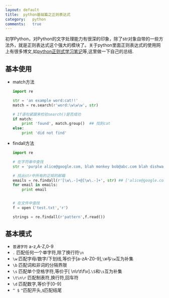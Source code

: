 ```yaml
---
layout:	default
title:	python基础篇之正则表达式
category:	python
comments:	true
---
```

初学Python，对Python的文字处理能力有很深的印象，除了str对象自带的一些方法外，就是正则表达式这个强大的模块了。关于python里面正则表达式的使用网上有很多博文,如[python正则式学习笔记](http://blog.csdn.net/whycadi/article/details/2011046)等,这里做一下自己的总结.



## 基本使用
* match方法

	```python
	import re

	str = 'an example word:cat!!'
	match = re.search(r'word:\w\w\w', str)

	# If语句紧跟来检验search()是否成功
	if match:                      
		print 'found', match.group()  ## 找到cat
	else:
		print 'did not find'
	```
* findall方法

	```python
	import re

	# 在字符串中查找
	str = 'purple alice@google.com, blah monkey bob@abc.com blah dishwasher'

	# 找出str中所有的正规的邮箱
	emails = re.findall(r'[\w\.-]+@[\w\.-]+', str) ## ['alice@google.com', 'bob@abc.com']
	for email in emails:
	    print email


	# 在文件中查找
	f = open（'test.txt','r'）

	strings = re.findall(r'pattern',f.read())
	```

## 基本模式
* `普通字符`	a-z,A-Z,0-9
* `.`			匹配任何一个单字符,除了换行符`\n`
* `\w`			匹配字母/数字/下划线,等价于[a-zA-Z0-9],`\W`与`\w`互为补集
* `\b`			匹配词和非词的分隔界限
* `\s`			匹配单个空格字符,等价于[ \n\r\t\f\v].`\S`和`\s`互为补集
* `\t\n\r`		匹配制表符,换行符,回车符
* `\d`			匹配数字,等价于[0-9]
* `^ $`			`^`匹配开头,`$`匹配结尾
